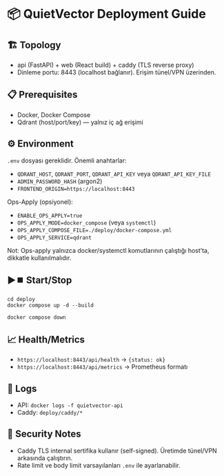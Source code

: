# 📦 QuietVector Deployment Guide

## 🏗️ Topology
- api (FastAPI) + web (React build) + caddy (TLS reverse proxy)
- Dinleme portu: 8443 (localhost bağlanır). Erişim tünel/VPN üzerinden.

## 📋 Prerequisites
- Docker, Docker Compose
- Qdrant (host/port/key) — yalnız iç ağ erişimi

## ⚙️ Environment
`.env` dosyası gereklidir. Önemli anahtarlar:
- `QDRANT_HOST`, `QDRANT_PORT`, `QDRANT_API_KEY` veya `QDRANT_API_KEY_FILE`
- `ADMIN_PASSWORD_HASH` (argon2)
- `FRONTEND_ORIGIN=https://localhost:8443`

Ops-Apply (opsiyonel):
- `ENABLE_OPS_APPLY=true`
- `OPS_APPLY_MODE=docker_compose` (veya `systemctl`)
- `OPS_APPLY_COMPOSE_FILE=./deploy/docker-compose.yml`
- `OPS_APPLY_SERVICE=qdrant`

Not: Ops-apply yalnızca docker/systemctl komutlarının çalıştığı host’ta, dikkatle kullanılmalıdır.

## ▶️⏹️ Start/Stop
```
cd deploy
docker compose up -d --build

docker compose down
```

## 📈 Health/Metrics
- `https://localhost:8443/api/health` → `{status: ok}`
- `https://localhost:8443/api/metrics` → Prometheus formatı

## 🧾 Logs
- API: `docker logs -f quietvector-api`
- Caddy: `deploy/caddy/*`

## 🔐 Security Notes
- Caddy TLS internal sertifika kullanır (self-signed). Üretimde tünel/VPN arkasında çalıştırın.
- Rate limit ve body limit varsayılanları `.env` ile ayarlanabilir.
